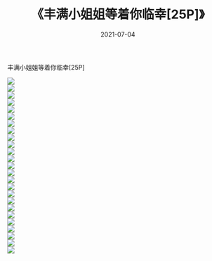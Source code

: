 ﻿---
layout: post
title:  《丰满小姐姐等着你临幸[25P]》
date:   2021-07-04
img: http://imgx.orgx.ga/漏D/2021/丰满小姐姐等着你临幸[25P]/000.jpg
categories: [美女, 清纯, 唯美]
---

丰满小姐姐等着你临幸[25P]

  ![](http://imgx.orgx.ga/漏D/2021/丰满小姐姐等着你临幸[25P]/001.jpg) <br> ![](http://imgx.orgx.ga/漏D/2021/丰满小姐姐等着你临幸[25P]/002.jpg) <br> ![](http://imgx.orgx.ga/漏D/2021/丰满小姐姐等着你临幸[25P]/003.jpg) <br> ![](http://imgx.orgx.ga/漏D/2021/丰满小姐姐等着你临幸[25P]/004.jpg) <br> ![](http://imgx.orgx.ga/漏D/2021/丰满小姐姐等着你临幸[25P]/005.jpg) <br> ![](http://imgx.orgx.ga/漏D/2021/丰满小姐姐等着你临幸[25P]/006.jpg) <br> ![](http://imgx.orgx.ga/漏D/2021/丰满小姐姐等着你临幸[25P]/007.jpg) <br> ![](http://imgx.orgx.ga/漏D/2021/丰满小姐姐等着你临幸[25P]/008.jpg) <br> ![](http://imgx.orgx.ga/漏D/2021/丰满小姐姐等着你临幸[25P]/009.jpg) <br> ![](http://imgx.orgx.ga/漏D/2021/丰满小姐姐等着你临幸[25P]/010.jpg) <br> ![](http://imgx.orgx.ga/漏D/2021/丰满小姐姐等着你临幸[25P]/011.jpg) <br> ![](http://imgx.orgx.ga/漏D/2021/丰满小姐姐等着你临幸[25P]/012.jpg) <br> ![](http://imgx.orgx.ga/漏D/2021/丰满小姐姐等着你临幸[25P]/013.jpg) <br> ![](http://imgx.orgx.ga/漏D/2021/丰满小姐姐等着你临幸[25P]/014.jpg) <br> ![](http://imgx.orgx.ga/漏D/2021/丰满小姐姐等着你临幸[25P]/015.jpg) <br> ![](http://imgx.orgx.ga/漏D/2021/丰满小姐姐等着你临幸[25P]/016.jpg) <br> ![](http://imgx.orgx.ga/漏D/2021/丰满小姐姐等着你临幸[25P]/017.jpg) <br> ![](http://imgx.orgx.ga/漏D/2021/丰满小姐姐等着你临幸[25P]/018.jpg) <br> ![](http://imgx.orgx.ga/漏D/2021/丰满小姐姐等着你临幸[25P]/019.jpg) <br> ![](http://imgx.orgx.ga/漏D/2021/丰满小姐姐等着你临幸[25P]/020.jpg) <br> ![](http://imgx.orgx.ga/漏D/2021/丰满小姐姐等着你临幸[25P]/021.jpg) <br> ![](http://imgx.orgx.ga/漏D/2021/丰满小姐姐等着你临幸[25P]/022.jpg) <br> ![](http://imgx.orgx.ga/漏D/2021/丰满小姐姐等着你临幸[25P]/023.jpg) <br> ![](http://imgx.orgx.ga/漏D/2021/丰满小姐姐等着你临幸[25P]/024.jpg) <br> ![](http://imgx.orgx.ga/漏D/2021/丰满小姐姐等着你临幸[25P]/025.jpg) <br>